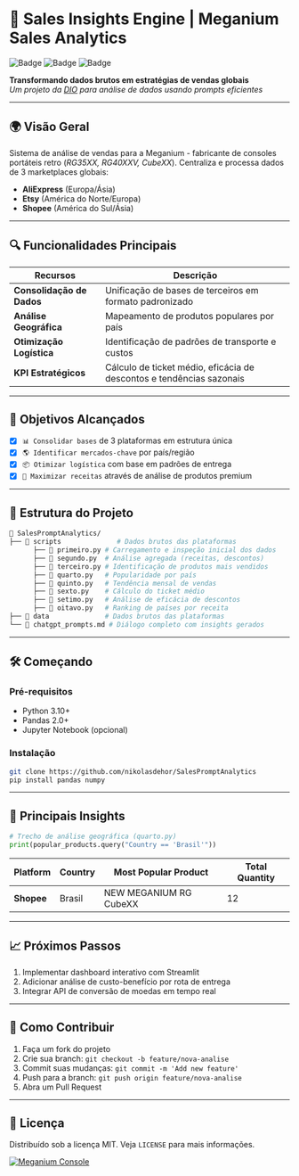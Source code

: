 # 🚀 Sales Insights Engine | Meganium Sales Analytics

![Badge](https://img.shields.io/badge/Python-3.10%2B-blue?logo=python)
![Badge](https://img.shields.io/badge/Pandas-2.0%2B-orange?logo=pandas)
![Badge](https://img.shields.io/badge/Status-Concluído-brightgreen)

**Transformando dados brutos em estratégias de vendas globais**  
*Um projeto da [DIO](https://www.dio.me/) para análise de dados usando prompts eficientes*

---

## 🌍 Visão Geral
Sistema de análise de vendas para a Meganium - fabricante de consoles portáteis retro (*RG35XX, RG40XXV, CubeXX*). Centraliza e processa dados de 3 marketplaces globais:
- **AliExpress** (Europa/Ásia)
- **Etsy** (América do Norte/Europa)
- **Shopee** (América do Sul/Ásia)

---

## 🔍 Funcionalidades Principais
| Recursos                 | Descrição                                                                 |
|--------------------------|---------------------------------------------------------------------------|
| **Consolidação de Dados** | Unificação de bases de terceiros em formato padronizado                   |
| **Análise Geográfica**    | Mapeamento de produtos populares por país                                 |
| **Otimização Logística** | Identificação de padrões de transporte e custos                          |
| **KPI Estratégicos**      | Cálculo de ticket médio, eficácia de descontos e tendências sazonais      |

---

## 🎯 Objetivos Alcançados
- [x] `📊 Consolidar bases` de 3 plataformas em estrutura única
- [x] `🌎 Identificar mercados-chave` por país/região
- [x] `📦 Otimizar logística` com base em padrões de entrega
- [x] `🤑 Maximizar receitas` através de análise de produtos premium

---

## 🧩 Estrutura do Projeto
```bash
📂 SalesPromptAnalytics/
├── 📂 scripts              # Dados brutos das plataformas
      ├── 📄 primeiro.py # Carregamento e inspeção inicial dos dados
      ├── 📄 segundo.py  # Análise agregada (receitas, descontos)
      ├── 📄 terceiro.py # Identificação de produtos mais vendidos
      ├── 📄 quarto.py   # Popularidade por país
      ├── 📄 quinto.py   # Tendência mensal de vendas
      ├── 📄 sexto.py    # Cálculo do ticket médio
      ├── 📄 setimo.py   # Análise de eficácia de descontos
      ├── 📄 oitavo.py   # Ranking de países por receita
├── 📂 data              # Dados brutos das plataformas
└── 📄 chatgpt_prompts.md # Diálogo completo com insights gerados
```

---

## 🛠️ Começando
### Pré-requisitos
- Python 3.10+
- Pandas 2.0+
- Jupyter Notebook (opcional)

### Instalação
```bash
git clone https://github.com/nikolasdehor/SalesPromptAnalytics
pip install pandas numpy
```

---

## 🔑 Principais Insights
```python
# Trecho de análise geográfica (quarto.py)
print(popular_products.query("Country == 'Brasil'"))
```
| Platform   | Country | Most Popular Product       | Total Quantity |
|------------|---------|----------------------------|----------------|
| **Shopee** | Brasil  | NEW MEGANIUM RG CubeXX      | 12             |

---

## 📈 Próximos Passos
1. Implementar dashboard interativo com Streamlit
2. Adicionar análise de custo-benefício por rota de entrega
3. Integrar API de conversão de moedas em tempo real

---

## 🤝 Como Contribuir
1. Faça um fork do projeto
2. Crie sua branch: `git checkout -b feature/nova-analise`
3. Commit suas mudanças: `git commit -m 'Add new feature'`
4. Push para a branch: `git push origin feature/nova-analise`
5. Abra um Pull Request

---

## 📄 Licença
Distribuído sob a licença MIT. Veja `LICENSE` para mais informações.

[![Meganium Console](https://img.shields.io/badge/🔗-Documentação_Completa-blue)](https://example.com)
